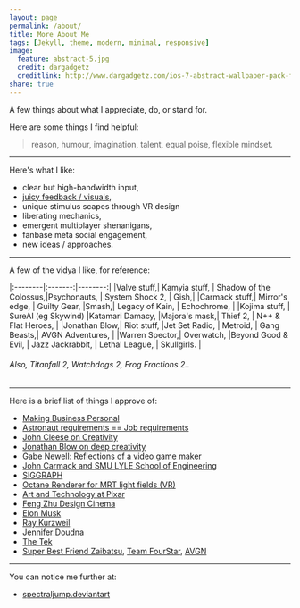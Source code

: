 ```yaml
---
layout: page
permalink: /about/
title: More About Me
tags: [Jekyll, theme, modern, minimal, responsive]
image:
  feature: abstract-5.jpg
  credit: dargadgetz
  creditlink: http://www.dargadgetz.com/ios-7-abstract-wallpaper-pack-for-iphone-5-and-ipod-touch-retina/
share: true
---
```


A few things about what I appreciate, do, or stand for.
	
Here are some things I find helpful: 

> reason, humour, imagination, talent, equal poise, flexible mindset.


------------------

Here's what I like:

* clear but high-bandwidth input, 
* [juicy feedback / visuals](https://twitter.com/martinpi/status/789392171791024128), 
* unique stimulus scapes through VR design 
* liberating mechanics, 
* emergent multiplayer shenanigans, 
* fanbase meta social engagement, 
* new ideas / approaches.


------------------


A few of the vidya I like, for reference:

|:--------|:-------:|--------:|
|Valve stuff,| Kamyia stuff, | Shadow of the Colossus,|Psychonauts, | System Shock 2, | Gish,| 
|Carmack stuff,| Mirror's edge, | Guilty Gear, |Smash,| Legacy of Kain, | Echochrome, |
|Kojima stuff, | SureAI (eg Skywind) |Katamari Damacy, |Majora's mask,| Thief 2, | N++ & Flat Heroes, |
|Jonathan Blow,| Riot stuff, |Jet Set Radio, | Metroid, | Gang Beasts,| AVGN Adventures, |
|Warren Spector,| Overwatch, |Beyond Good & Evil, | Jazz Jackrabbit, | Lethal League, | Skullgirls. |

###### Also, Titanfall 2, Watchdogs 2, Frog Fractions 2..

------

Here is a brief list of things I approve of: 

* [Making Business Personal](https://hbr.org/2014/04/making-business-personal)
* [Astronaut requirements == Job requirements](http://www.mars-one.com/faq/selection-and-preparation-of-the-astronauts/what-are-the-qualifications-to-apply)
* [John Cleese on Creativity](https://github.com/tjluoma/John-Cleese-on-Creativity)
* [Jonathan Blow on deep creativity](https://www.youtube.com/watch?v=d0m0jIzJfiQ)
* [Gabe Newell: Reflections of a video game maker](https://www.youtube.com/watch?v=t8QEOBgLBQU)
* [John Carmack and SMU LYLE School of Engineering](https://www.youtube.com/watch?v=EaN4wUii0T0)
* [SIGGRAPH](http://blog.selfshadow.com/2014/08/14/siggraph-2014-links/)
* [Octane Renderer for MRT light fields (VR)](https://www.youtube.com/watch?v=0LLHMpbIJNA)
* [Art and Technology at Pixar](http://graphics.pixar.com/library/)
* [Feng Zhu Design Cinema](http://fengzhudesign.com/tutorials.htm)
* [Elon Musk](https://twitter.com/elonmusk)
* [Ray Kurzweil](http://www.kurzweilai.net/)
* [Jennifer Doudna](http://rna.berkeley.edu/)
* [The Tek](https://www.youtube.com/user/razethew0rld)
* [Super Best Friend Zaibatsu](http://superbestfriendsplay.com/), [Team FourStar](http://teamfourstar.com/), [AVGN](http://cinemassacre.com/)


----
 
You can notice me further at:

* [spectraljump.deviantart](http://spectraljump.deviantart.com/)

